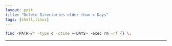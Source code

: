 ```yaml
---
layout: post
title: "Delete Directories older than x Days"
tags: [shell,linux]
---
```


```bash
find <PATH>/* -type d -ctime +<DAYS> -exec rm -rf {} \;
```

---
